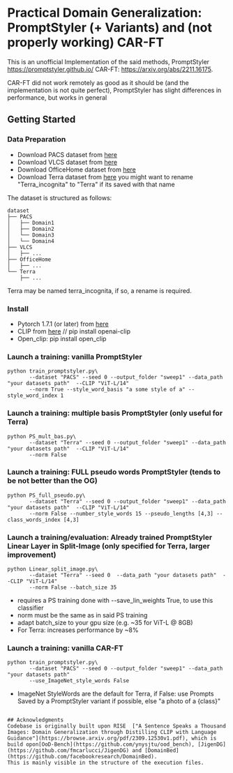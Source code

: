 # Practical Domain Generalization: PromptStyler (+ Variants) and (not properly working) CAR-FT

This is an unofficial Implementation of the said methods, 
PromptStyler https://promptstyler.github.io/
CAR-FT: https://arxiv.org/abs/2211.16175.

CAR-FT did not work remotely as good as it should be (and the implementation is not quite perfect),
PromptStyler has slight differences in performance, but works in general
## Getting Started

### Data Preparation
* Download PACS dataset from [here](https://drive.google.com/file/d/1PadzfWayyfyb9idS9n8mP_PjgwfCgLrD/view?usp=sharing)
* Download VLCS dataset from [here](https://drive.google.com/file/d/1VqN_krgoc1qKkO9m__0tCmceuZcDzskc/view?usp=drive_link)
* Download OfficeHome dataset from [here](https://drive.google.com/file/d/1llt8XIdCoYYcf8znposggDRjKtJh1O8X/view?usp=drive_link)
* Download Terra dataset from [here](https://drive.google.com/file/d/1i0O4e7YkW4hUP-nA56LhMSkIpr6rCi1j/view?usp=drive_link)
you might want to rename "Terra_incognita" to "Terra" if its saved with that name


The dataset is structured as follows:
```
dataset
├── PACS
│   ├── Domain1
│   ├── Domain2
│   └── Domain3
│   └── Domain4
├── VLCS
│   ├── ...
├── OfficeHome
│   ├── ...
└── Terra
    ├── ...
```
Terra may be named terra_incognita, if so,  a rename is required.

### Install
* Pytorch 1.7.1 (or later) from [here](https://pytorch.org/)
* CLIP from [here](https://github.com/openai/CLIP) // pip install openai-clip
* Open_clip: pip install open_clip

### Launch a training: vanilla PromptStyler
```
python train_promptstyler.py\
       --dataset "PACS" --seed 0 --output_folder "sweep1" --data_path "your datasets path"  --CLIP "ViT-L/14"
       --norm True --style_word_basis "a some style of a" --style_word_index 1
```

### Launch a training: multiple basis PromptStyler (only useful for Terra)
```
python PS_mult_bas.py\
       --dataset "Terra" --seed 0 --output_folder "sweep1" --data_path "your datasets path"  --CLIP "ViT-L/14"
       --norm False
```

### Launch a training: FULL pseudo words PromptStyler (tends to be not better than the OG)
```
python PS_full_pseudo.py\
       --dataset "Terra" --seed 0 --output_folder "sweep1" --data_path "your datasets path"  --CLIP "ViT-L/14"
       --norm False --number_style_words 15 --pseudo_lengths [4,3] --class_words_index [4,3]
```
### Launch a training/evaluation: Already trained PromptStyler Linear Layer in Split-Image (only specified for Terra, larger improvement)
```
python Linear_split_image.py\
       --dataset "Terra" --seed 0  --data_path "your datasets path"  --CLIP "ViT-L/14"
       --norm False --batch_size 35
```
* requires a PS training done with --save_lin_weights True, to use this classifier
* norm must be the same as in said PS training 
* adapt batch_size to your gpu size (e.g. ~35 for ViT-L @ 8GB)
* For Terra: increases performance by ~8%


### Launch a training: vanilla CAR-FT
```
python train_promptstyler.py\
       --dataset "PACS" --seed 0 --output_folder "sweep1" --data_path "your datasets path" 
       --use_ImageNet_style_words False
```
* ImageNet StyleWords are the default for Terra, if False: use  Prompts Saved by a PromptStyler variant if possible, else "a photo of a {class}"


```

## Acknowledgments
Codebase is originally built upon RISE  ["A Sentence Speaks a Thousand Images: Domain Generalization through Distilling CLIP with Language Guidance"](https://browse.arxiv.org/pdf/2309.12530v1.pdf), which is build opon[OoD-Bench](https://github.com/ynysjtu/ood_bench), [JigenDG](https://github.com/fmcarlucci/JigenDG) and [DomainBed](https://github.com/facebookresearch/DomainBed).
This is mainly visible in the structure of the execution files.

